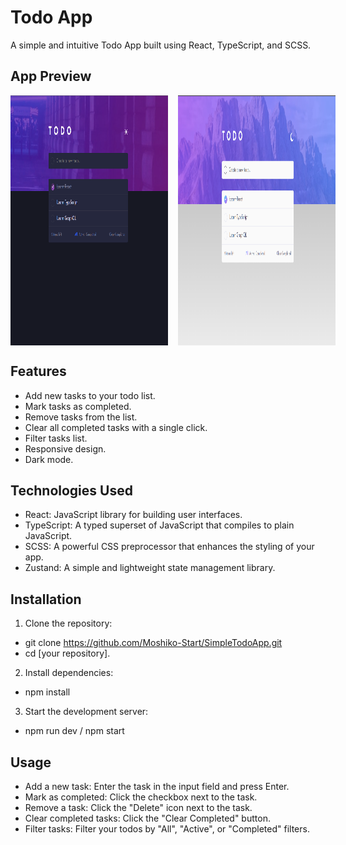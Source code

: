 # Todo App

A simple and intuitive Todo App built using React, TypeScript, and SCSS.

## App Preview

<div style="display: flex; align-items: center; gap:1rem">
  <img src="src/assets/todo-app1.png" alt="Todo App Screenshot" style="width: 50%; height: 400px; background-color: red">
  <img src="src/assets/todo-app2.png" alt="Todo App Screenshot" style="width: 50%; height: 400px">
</div>

## Features

- Add new tasks to your todo list.
- Mark tasks as completed.
- Remove tasks from the list.
- Clear all completed tasks with a single click.
- Filter tasks list.
- Responsive design.
- Dark mode.

## Technologies Used

- React: JavaScript library for building user interfaces.
- TypeScript: A typed superset of JavaScript that compiles to plain JavaScript.
- SCSS: A powerful CSS preprocessor that enhances the styling of your app.
- Zustand: A simple and lightweight state management library.

## Installation

1. Clone the repository:
- git clone https://github.com/Moshiko-Start/SimpleTodoApp.git
- cd [your repository].
2. Install dependencies:
- npm install
3. Start the development server:
- npm run dev / npm start 

## Usage

- Add a new task: Enter the task in the input field and press Enter.
- Mark as completed: Click the checkbox next to the task.
- Remove a task: Click the "Delete" icon next to the task.
- Clear completed tasks: Click the "Clear Completed" button.
- Filter tasks: Filter your todos by "All", "Active", or "Completed" filters.




